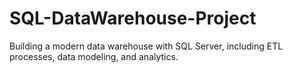 # SQL-DataWarehouse-Project
Building a modern data warehouse with SQL Server, including ETL processes, data modeling, and analytics.
